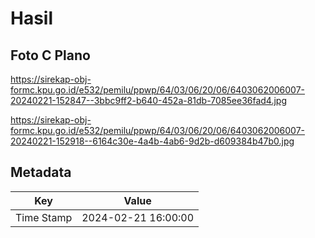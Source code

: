 # Hasil

## Foto C Plano

https://sirekap-obj-formc.kpu.go.id/e532/pemilu/ppwp/64/03/06/20/06/6403062006007-20240221-152847--3bbc9ff2-b640-452a-81db-7085ee36fad4.jpg

https://sirekap-obj-formc.kpu.go.id/e532/pemilu/ppwp/64/03/06/20/06/6403062006007-20240221-152918--6164c30e-4a4b-4ab6-9d2b-d609384b47b0.jpg


## Metadata

| Key        | Value               |
| ---------- | ------------------- |
| Time Stamp | 2024-02-21 16:00:00 |



